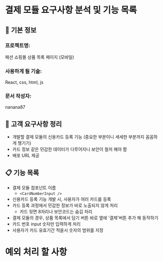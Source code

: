 # 결제 모듈 요구사항 분석 및 기능 목록

## 📌 기본 정보
### 프로젝트명: 
패션 쇼핑몰 상품 목록 페이지 (모바일)

### 사용하게 될 기술: 
React, css, html, js

### 문서 작성자:
nanana87

## 📝 고객 요구사항 정리
- 개발할 결제 모듈의 신용카드 등록 기능 (중요한 부분이니 세세한 부분까지 꼼꼼하게 챙기기)
- 카드 정보 같은 민감한 데이터가 다루어지니 보안이 철저 해야 함
- 배포 URL 제공

## 📋 기능 목록
- 결제 모듈 컴포넌트 이름
  - `<CardNumberInput />`
- 신용카드 등록 기능 개발 시, 사용자가 여러 카드를 등록
- 카드 등록 과정에서 민감한 정보가 바로 노출되지 않게 처리
  - 카드 뒷면 8자리나 보안코드는 숨김 처리
- 결제 모듈의 경우, 상품 목록에서 담기 버튼 바로 옆에 '결제'버튼 추가 해 동작하기
- 카드 번호 input 숫자만 입력하게 처리
- 사용자가 카드 유효기간 적을시 숫자의 범위를 지정

# 예외 처리 할 사항
 
 

